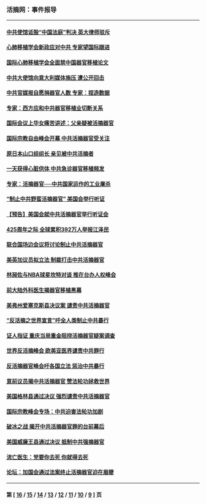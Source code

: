 ### 活摘网：事件报导
---
#### [中共使馆诋毁“中国法庭”判决 英大律师驳斥](../../pages/nf5877/n13833945.md?10250430) 
#### [心肺移植学会新政应对中共 专家望国际跟进](../../pages/nf5877/n13829043.md?10250430) 
#### [国际心肺移植学会全面禁中国器官移植论文](../../pages/nf5877/n13827785.md?10250430) 
#### [中共大使馆向意大利媒体施压 遭公开回击](../../pages/nf5877/n13826038.md?10250430) 
#### [中共官媒报自愿捐器官人数 专家：捏造数据](../../pages/nf5877/n13814130.md?10250430) 
#### [专家：西方应和中共器官移植业切断关系](../../pages/nf5877/n13772828.md?10250430) 
#### [国际会议上华女痛苦讲述：父亲疑被活摘器官](../../pages/nf5877/n13771583.md?10250430) 
#### [国际宗教自由峰会开幕 中共活摘器官受关注](../../pages/nf5877/n13769995.md?10250430) 
#### [原日本山口组组长 亲见被中共活摘者](../../pages/nf5877/n13767360.md?10250430) 
#### [一天获得心脏供体 中共急诊器官移植频发](../../pages/nf5877/n13764689.md?10250430) 
#### [专家：活摘器官──中共国家运作的工业屠杀](../../pages/nf5877/n13761178.md?10250430) 
#### [“制止中共野蛮活摘器官” 美国会举行听证](../../pages/nf5877/n13735831.md?10250430) 
#### [【预告】美国会就中共活摘器官举行听证会](../../pages/nf5877/n13732843.md?10250430) 
#### [425周年之际 全球累积392万人举报江泽民](../../pages/nf5877/n13719232.md?10250430) 
#### [联合国场边会议将讨论制止中共活摘器官](../../pages/nf5877/n13656361.md?10250430) 
#### [美英加议员拟立法 制裁打击中共活摘器官](../../pages/nf5877/n13430251.md?10250430) 
#### [林昶佐与NBA球星坎特对谈 推在台办人权峰会](../../pages/nf5877/n13414467.md?10250430) 
#### [前大陆外科医生揭器官移植黑幕](../../pages/nf5877/n13401416.md?10250430) 
#### [美弗州爱塞克斯县决议案 谴责中共活摘器官](../../pages/nf5877/n13320919.md?10250430) 
#### [“反活摘之世界宣言”吁全人类制止中共暴行](../../pages/nf5877/n13259730.md?10250430) 
#### [证人指证 重庆当局重金阻挠活摘器官疑案调查](../../pages/nf5877/n13259127.md?10250430) 
#### [世界反活摘峰会 欧美亚医界谴责中共罪行](../../pages/nf5877/n13253550.md?10250430) 
#### [反活摘器官峰会吁各国立法 惩治中共暴行](../../pages/nf5877/n13245052.md?10250430) 
#### [意前议员揭中共活摘器官 赞法轮功拯救世界](../../pages/nf5877/n13203445.md?10250430) 
#### [美国格林县通过决议 强烈谴责中共活摘器官](../../pages/nf5877/n13119367.md?10250430) 
#### [国际宗教峰会专场：中共迫害法轮功加剧](../../pages/nf5877/n13088279.md?10250430) 
#### [破冰之战 揭开中共活摘器官罪的台前幕后](../../pages/nf5877/n13082457.md?10250430) 
#### [美国威廉王县通过决议 抵制中共强摘器官](../../pages/nf5877/n13056521.md?10250430) 
#### [流亡医生：党要你去死 你就得去死](../../pages/nf5877/n13052835.md?10250430) 
#### [论坛：加国会通过法案终止活摘器官迫在眉睫](../../pages/nf5877/n13029839.md?10250430) 

---
#### 第 [ [16](./16.md?10250430) / [15](./15.md?10250430) / [14](./14.md?10250430) / [13](./13.md?10250430) / [12](./12.md?10250430) / [11](./11.md?10250430) / [10](./10.md?10250430) / [9](./9.md?10250430) ] 页
